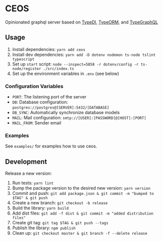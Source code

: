 # CEOS

Opinionated graphql server based on [TypeDI](https://github.com/typestack/typedi), [TypeORM](https://typeorm.io), and [TypeGraphQL](https://typegraphql.com)


## Usage

1. Install dependencies: `yarn add ceos`
2. Install dev dependencies: `yarn add -D dotenv nodemon ts-node tslint typescript`
3. Set up `start` script: `node --inspect=5858 -r dotenv/config -r ts-node/register ./src/index.ts`
4. Set up the environment variables in `.env` (see below)


### Configuration Variables

* `PORT`: The listening port of the server
* `DB`: Database configuration: `postgres://postgres@[SERVER]:5432/[DATABASE]`
* `DB_SYNC`: Automatically synchronize database models
* `MAIL`: Mail configuration: `smtp://[USER]:[PASSWORD]@[HOST]:[PORT]`
* `MAIL_FROM`: Sender email


### Examples

See `examples/` for examples how to use ceos.


## Development

Release a new version:

1. Run tests: `yarn lint`
2. Bump the package version to the desired new version: `yarn version`
3. Commit and push: `git add package.json & git commit -m "bumped to $TAG" & git push`
4. Create a new branch: `git checkout -b release`
5. Build the library: `yarn build`
6. Add dist files: `git add -f dist & git commit -m "added distribution files"`
7. Create git tag: `git tag $TAG & git push --tags`
8. Publish the library: `npm publish`
9. Clean up: `git checkout master & git branch -f --delete release`
